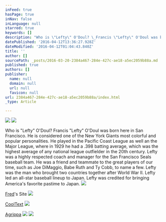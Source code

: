 ```yaml
---
inFeed: true
hasPage: true
inNav: false
inLanguage: null
starred: true
keywords: []
description: "Who is \"Lefty\" O'Doul? \_Francis \"Lefty\" O'Doul was born here in San Francisco. \_He is considered one of the New York Giants most colorful and popular personalities. \_He played in the Pacific Coast League as well an the Major League, where in 1929 he had a .398 batting average, which was the highest average of any national league outfielder in the 20th century. \_Lefty was a highly respected coach and manager for the San Francisco Seals baseball team. \_He was a friend and teammate to the great players of our time, such as Joe DiMaggio, Babe Ruth and Ty Cobb, to name a few. \_Lefty was the man who brought two countries together after World War II. \_Lefty led an all-star baseball lineup to Japan. \_Lefty was credited for bringing America's favorite pastime to Japan."
datePublished: '2016-04-12T13:36:27.928Z'
dateModified: '2016-04-12T01:04:43.840Z'
title: ''
author: []
sourcePath: _posts/2016-03-20-2384a467-284e-427c-ae18-a5ec2059b88a.md
published: true
authors: []
publisher:
  name: null
  domain: null
  url: null
  favicon: null
url: 2384a467-284e-427c-ae18-a5ec2059b88a/index.html
_type: Article

---
```

![](https://the-grid-user-content.s3-us-west-2.amazonaws.com/f523990d-5f81-468e-80b1-06efa6af3c9a.jpg)
![](https://the-grid-user-content.s3-us-west-2.amazonaws.com/610a1510-7e6c-4bc8-afb5-4f59a7544869.jpg)

Who is "Lefty" O'Doul?  Francis "Lefty" O'Doul was born here in San Francisco.  He is considered one of the New York Giants most colorful and popular personalities.  He played in the Pacific Coast League as well an the Major League, where in 1929 he had a .398 batting average, which was the highest average of any national league outfielder in the 20th century.  Lefty was a highly respected coach and manager for the San Francisco Seals baseball team.  He was a friend and teammate to the great players of our time, such as Joe DiMaggio, Babe Ruth and Ty Cobb, to name a few.  Lefty was the man who brought two countries together after World War II.  Lefty led an all-star baseball lineup to Japan.  Lefty was credited for bringing America's favorite pastime to Japan.
![](https://the-grid-user-content.s3-us-west-2.amazonaws.com/9ab3cdbb-36c7-4090-96c5-464b2df8246f.gif)

[Fred][0]'s Site
![](https://the-grid-user-content.s3-us-west-2.amazonaws.com/d423ed88-3c06-4fb2-8851-ff26111bab27.png)

[CoolText][1]
![](https://the-grid-user-content.s3-us-west-2.amazonaws.com/199ff418-91ec-46fc-850a-0c241868db87.gif)

[Agrippa][2]
![](https://the-grid-user-content.s3-us-west-2.amazonaws.com/d508756a-a1d5-4455-a61c-5d8c855ad4a6.svg)
![](https://the-grid-user-content.s3-us-west-2.amazonaws.com/eb49d636-bdf2-4a6f-bff3-6cd2f3cf6407.svg)

[0]: http://fredallen.net/
[1]: http://cooltext.com/
[2]: http://www.williamgibsonbooks.com/source/agrippa.asp